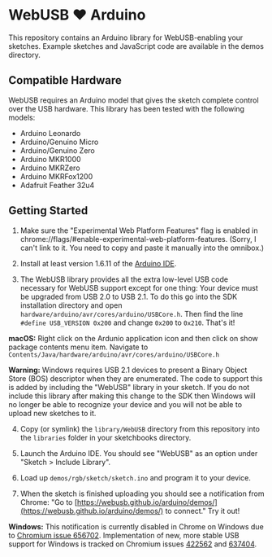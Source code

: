 WebUSB ❤ ️Arduino
================

This repository contains an Arduino library for WebUSB-enabling your sketches. Example sketches and JavaScript code are available in the demos directory.

Compatible Hardware
-------------------

WebUSB requires an Arduino model that gives the sketch complete control over the USB hardware. This library has been tested with the following models:

 * Arduino Leonardo
 * Arduino/Genuino Micro
 * Arduino/Genuino Zero
 * Arduino MKR1000
 * Arduino MKRZero
 * Arduino MKRFox1200
 * Adafruit Feather 32u4

Getting Started
---------------

1. Make sure the "Experimental Web Platform Features" flag is enabled in chrome://flags/#enable-experimental-web-platform-features. (Sorry, I can't link to it. You need to copy and paste it manually into the omnibox.)

2. Install at least version 1.6.11 of the [Arduino IDE](https://www.arduino.cc/en/Main/Software).

3. The WebUSB library provides all the extra low-level USB code necessary for WebUSB support except for one thing: Your device must be upgraded from USB 2.0 to USB 2.1. To do this go into the SDK installation directory and open `hardware/arduino/avr/cores/arduino/USBCore.h`. Then find the line `#define USB_VERSION 0x200` and change `0x200` to `0x210`. That's it!

  **macOS:** Right click on the Ardunio application icon and then click on show package contents menu item. Navigate to `Contents/Java/hardware/arduino/avr/cores/arduino/USBCore.h`
  
  **Warning:** Windows requires USB 2.1 devices to present a Binary Object Store (BOS) descriptor when they are enumerated. The code to support this is added by including the "WebUSB" library in your sketch. If you do not include this library after making this change to the SDK then Windows will no longer be able to recognize your device and you will not be able to upload new sketches to it.

4. Copy (or symlink) the `library/WebUSB` directory from this repository into the `libraries` folder in your sketchbooks directory.

5. Launch the Arduino IDE. You should see "WebUSB" as an option under "Sketch > Include Library".

6. Load up `demos/rgb/sketch/sketch.ino` and program it to your device.

7. When the sketch is finished uploading you should see a notification from Chrome: "Go to [https://webusb.github.io/arduino/demos/](https://webusb.github.io/arduino/demos/) to connect." Try it out!

  **Windows:** This notification is currently disabled in Chrome on Windows due to [Chromium issue 656702](https://crbug.com/656702). Implementation of new, more stable USB support for Windows is tracked on Chromium issues [422562](https://crbug.com/422562) and [637404](https://crbug.com/637404).
